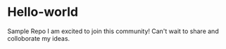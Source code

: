 # Hello-world
Sample Repo
I am excited to join this community! Can't wait to share and colloborate my ideas.

